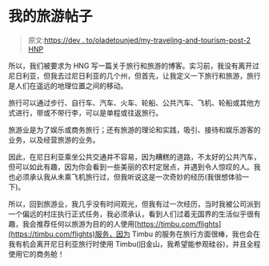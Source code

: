 # 我的旅游帖子

> 原文:[https://dev . to/oladetounjed/my-traveling-and-tourism-post-2 HNP](https://dev.to/oladetounjed/my-travelling-and-tourism-post-2hnp)

所以，我们被要求为 HNG 写一篇关于旅行和旅游的博客。实习前，我没有离开过尼日利亚，但我去过尼日利亚的几个州，但首先，让我定义一下旅行和旅游，旅行是人们在遥远的地理位置之间的移动。

旅行可以通过步行、自行车、汽车、火车、轮船、公共汽车、飞机、轮船或其他方式进行，带或不带行李，可以是单程或往返旅行。

旅游业是为了娱乐或商务旅行；还有旅游的理论和实践，吸引、接待和娱乐游客的业务，以及经营旅游的业务。

因此，在尼日利亚乘坐公共交通并不容易，因为糟糕的道路，不太好的公共汽车，但可以如此有趣，因为你会看到一些美丽的农村定居点，并遇到令人惊叹的人。我也必须承认我从未乘飞机旅行过，但我听说这是一次奇妙的经历(我很想体验一下)。

所以，回到旅游业，我几乎没有时间观光，但我有过一次经历，当时我被公司派到一个偏远的村庄执行正式任务，我必须承认，看到人们过着无国界的生活似乎很有趣，我会推荐任何以旅游为目的的人使用[https://timbu.com/flights](https://timbu.com/flights)服务，因为 Timbu 的服务在旅行方面很棒，我也会在我有机会离开尼日利亚旅行时使用 Timbu(旧金山，我希望能参观硅谷)，并且全程使用它的商务舱！
